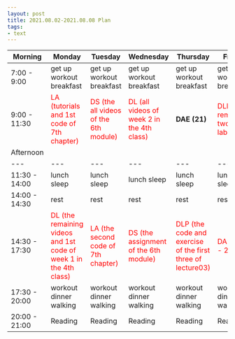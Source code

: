 ```yaml
---
layout: post
title: 2021.08.02-2021.08.08 Plan
tags:
- text
---   
```


| Morning | Monday | Tuesday | Wednesday | Thursday | Friday | Saturday | Sunday |
|---|---|---|---|---|---|---|---|
| 7:00 - 9:00  | get up workout breakfast | get up workout breakfast | get up workout breakfast | get up workout breakfast | get up workout breakfast | get up workout breakfast | get up workout breakfast |
| 9:00 - 11:30 | <font color=red >LA (tutorials and 1st code of 7th chapter)| <font color=red > DS (the all videos of the 6th module) | <font color=red > DL (all videos of week 2 in the 4th class) | **DAE (21)** | <font color=red > DLP (the remaining two of lab03 ) | do something I like | do something I like |
| Afternoon  |   |   |   |   |   |   |   |
|---|---|---|---|---|---|---|---|
| 11:30 - 14:00  | lunch sleep | lunch sleep | lunch sleep | lunch sleep | lunch sleep | lunch sleep | lunch sleep |
| 14:00 - 14:30  | rest | rest | rest | rest | rest | rest | rest |
| 14:30 - 17:30  | <font color=red >DL (the remaining videos and 1st code of week 1 in the 4th class) | <font color=red > LA (the second code of 7th chapter) | <font color=red > DS (the assignment of the 6th module) | <font color=red > DLP (the code and exercise of the first three of lecture03) | <font color=red > DAE (1.7 - 2.2) | do something I like | do something I like |
| 17:30 - 20:00  | workout dinner walking | workout dinner walking | workout dinner walking | workout dinner walking | workout dinner walking | workout dinner walking | workout dinner walking |
| 20:00 - 21:00  | Reading | Reading | Reading | Reading | Reading | Reading | Reading |
